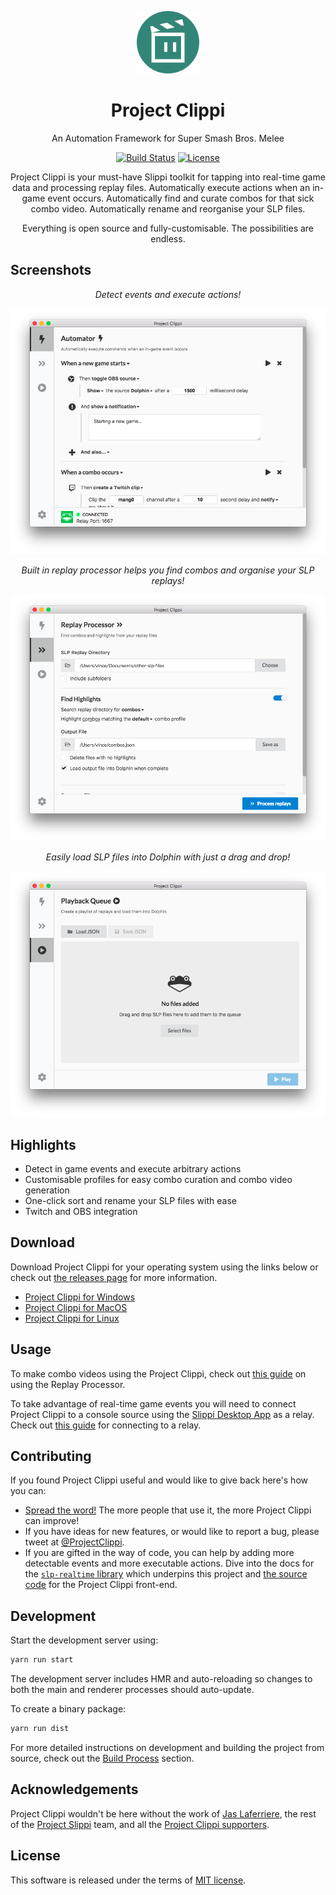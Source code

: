 <p align="center">
  <img src="build/icon.png" alt="Project Clippi Logo" width="100" height="100" />
</p>
<h1 align="center">Project Clippi</h1>

<div align="center">

An Automation Framework for Super Smash Bros. Melee

[![Build Status](https://github.com/vinceau/project-clippi/workflows/build/badge.svg)](https://github.com/vinceau/project-clippi/actions?workflow=build)
[![License](https://img.shields.io/badge/license-MIT-brightgreen)](https://github.com/vinceau/project-clippi/blob/master/LICENSE)

Project Clippi is your must-have Slippi toolkit for tapping into real-time game data and processing replay files. Automatically execute actions when an in-game event occurs. Automatically find and curate combos for that sick combo video. Automatically rename and reorganise your SLP files.

Everything is open source and fully-customisable. The possibilities are endless.

</div>

## Screenshots

<div align="center">

_Detect events and execute actions!_

![Project Clippi main screenshot](/docs/images/1-automator.png)

_Built in replay processor helps you find combos and organise your SLP replays!_

![slp file processor screenshot](/docs/images/2-processor.png)

_Easily load SLP files into Dolphin with just a drag and drop!_

![Project Clippi playback queue screenshot](/docs/images/3-playback.png)

</div>

## Highlights

- Detect in game events and execute arbitrary actions
- Customisable profiles for easy combo curation and combo video generation
- One-click sort and rename your SLP files with ease
- Twitch and OBS integration

## Download

Download Project Clippi for your operating system using the links below or check out [the releases page](https://github.com/vinceau/project-clippi/releases/latest) for more information.

- [Project Clippi for Windows](https://github.com/vinceau/project-clippi/releases/latest/download/Project-Clippi-1.4.1.exe)
- [Project Clippi for MacOS](https://github.com/vinceau/project-clippi/releases/latest/download/Project-Clippi-1.4.1.dmg)
- [Project Clippi for Linux](https://github.com/vinceau/project-clippi/releases/latest/download/Project-Clippi-1.4.1.AppImage)

## Usage

To make combo videos using the Project Clippi, check out [this guide](https://medium.com/@vinceau/how-to-make-combo-videos-using-project-clippi-6bf2758f546e) on using the Replay Processor.

To take advantage of real-time game events you will need to connect Project Clippi to a console source using the [Slippi Desktop App](https://slippi.gg/downloads) as a relay. Check out [this guide](docs/connect_to_relay/README.md) for connecting to a relay.

## Contributing

If you found Project Clippi useful and would like to give back here's how you can:

- [Spread the word!](https://twitter.com/intent/retweet?tweet_id=1215995909915336705) The more people that use it, the more Project Clippi can improve!
- If you have ideas for new features, or would like to report a bug, please tweet at [@ProjectClippi](https://twitter.com/ProjectClippi).
- If you are gifted in the way of code, you can help by adding more detectable events and more executable actions. Dive into the docs for the [`slp-realtime` library](https://github.com/vinceau/slp-realtime) which underpins this project and [the source code](https://github.com/vinceau/project-clippi) for the Project Clippi front-end.

## Development

Start the development server using:

```bash
yarn run start
```

The development server includes HMR and auto-reloading so changes to both the main and renderer processes should auto-update.

To create a binary package:

```bash
yarn run dist
```

For more detailed instructions on development and building the project from source, check out the [Build Process](CONTRIBUTING.md#build-process) section.

## Acknowledgements

Project Clippi wouldn't be here without the work of [Jas Laferriere](https://github.com/JLaferri), the rest of the [Project Slippi](https://github.com/project-slippi) team, and all the [Project Clippi supporters](SUPPORTERS.md).

## License

This software is released under the terms of [MIT license](LICENSE).
